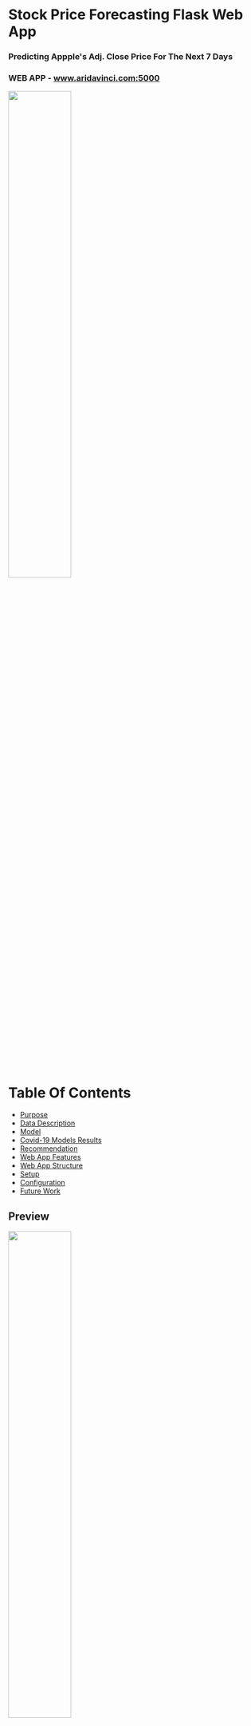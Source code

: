 # Stock Price Forecasting Flask Web App

### Predicting Appple's Adj. Close Price For The Next 7 Days 
### WEB APP - www.aridavinci.com:5000

  <img src='images/blue.PNG' width='50%'/>
  
 # Table Of Contents
* [Purpose](#purpose)
* [Data Description](#data-description)
* [Model](#model)
* [Covid-19 Models Results](#results)
* [Recommendation](#recommendation)
* [Web App Features](#web-app-features)
* [Web App Structure](#web-app-structure)
* [Setup](#setup)
* [Configuration](#configuration)
* [Future Work](#future-work)
  
 ## Preview
  <img src='screenshots/Upload.png' width='50%'/>
  <img src='screenshots/Result1.png' width='50%'/>
  
## Purpose
The purpose of this research is to build a model that can efficiently predict a company's Adj. Close price for the next 7 days.

## Data Description
For this research, I used the Apple's historical stock data extracted from Yahoo Finance: 
* https://finance.yahoo.com/q/hp?s=YHOO


## [Model](https://github.com/ariavathlete/aidiagnosis/tree/master/app/views/models)
Firstly, I loaded the specific Apple (AAPL) dataset from yahoo finance. This dataset is composed of 12 different features but I just used the Adj. Close price column since that's what I'm going to be forecasting using the ARMA model. Next step is to test for stationarity but given that this is a stock data, its highly likely that it's not going to be stationary. This is because stock prices usually increase over time. So given its not stationary, the mean of the data increases over time which might ultimately lead to a degradation of the model. 
To test if the data is stationary, I used the Augmented Dickey-Fuller Test. As we can see, the p-value is larger than the significance level of 0.05 so I will accept the null hypothesis which is that the data is non-stationary. 

## [Results](./covid_vs_normal.ipynb)
Next, I created ACF and PACF plots to determine the p and q input parameters for our ARIMA model. From the plots, x and y seems to be a good values for p and q respectively but I'll still run an autoarima model to be sure I utilize the most optimal parameters. I then carry on into fitting the model in train half of the data using x and y as my parameters gotten from running the autoarima model. After validating the model with test results, my root mean square error is x rmse which is not too bad. 
  
  <img src='='screenshots/Result1.png' width='50%'/>


### Recommendation
* x and y seem to be the best parameters to use with AAPL stock dataset but I recommend using an autoarima model to be sure the best parameters are picked before fitting in the training data.

## Setup
- Install the requirements and setup the development environment.

	`pip3 install -r requirements.txt`
	`make install && make dev`

- Run the application.

		`python3 main.py`

- Navigate to `localhost:5000`.

## Future Work
   * Use a simple LSTM model to forecast 7 days out then do the same with a Multivariate LSTM model. 
## License

The MIT License (MIT). Please see the [license file](LICENSE) for more information.
